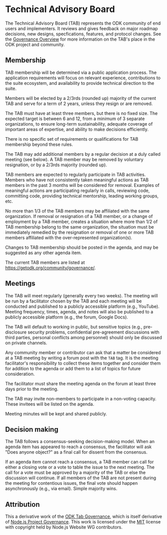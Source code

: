 # Technical Advisory Board

The Technical Advisory Board (TAB) represents the ODK community of end users and
implementers. It reviews and gives feedback on major roadmap decisions, new
designs, specfications, features, and protocol changes. See the
[Governance Overview](README.md) for more information on the TAB's place in the
ODK project and community.

## Membership

TAB membership will be determined via a public application process. The
application requirements will focus on relevant experience, contributions to the
suite ecosystem, and availability to provide technical direction to the suite.

Members will be elected by a 2/3rds (rounded up) majority of the current TAB and
serve for a term of 2 years, unless they resign or are removed.

The TAB must have at least three members, but there is no fixed size. The
expected target is between 6 and 12, from a minimum of 3 separate organizations,
to ensure long-term sustainability, adequate coverage of important areas of
expertise, and ability to make decisions efficiently.

There is no specific set of requirements or qualifications for TAB membership
beyond these rules.

The TAB may add additional members by a regular decision at a duly called
meeting (see below). A TAB member may be removed by voluntary resignation, or by
a 2/3rds majority (rounded up).

TAB members are expected to regularly participate in TAB activities. Members who
have not consistently taken meaningful actions as TAB members in the past 3
months will be considered for removal. Examples of meaningful actions are
participating regularly in calls, reviewing code, committing code, providing
technical mentorship, leading working groups, etc.

No more than 1/3 of the TAB members may be affiliated with the same
organization. If removal or resignation of a TAB member, or a change of
employment by a TAB member, creates a situation where more than 1/2 of TAB
membership belong to the same organization, the situation must be immediately
remedied by the resignation or removal of one or more TAB members affiliated
with the over-represented organization(s).

Changes to TAB membership should be posted in the agenda, and may be suggested
as any other agenda item.

The current TAB members are listed at https://getodk.org/community/governance/.

## Meetings

The TAB will meet regularly (generally every two weeks). The meeting will be run
by a facilitator chosen by the TAB and each meeting will be conducted and
published to a publicly accessible platform (e.g., YouTube). Meeting frequency,
times, agenda, and notes will also be published to a publicly accessible
platform (e.g., the forum, Google Docs).

The TAB will default to working in public, but sensitive topics (e.g.,
pre-disclosure security problems, confidential pre-agreement discussions with
third parties, personal conflicts among personnel) should only be discussed on
private channels.

Any community member or contributor can ask that a matter be considered at a TAB
meeting by writing a forum post with the `TAB` tag. It is the meeting
facilitator's responsibility to collect these items together and consider them
for addition to the agenda or add them to a list of topics for future
consideration.

The facilitator must share the meeting agenda on the forum at least three days
prior to the meeting.

The TAB may invite non-members to participate in a non-voting capacity. These
invitees will be listed on the agenda.

Meeting minutes will be kept and shared publicly.

## Decision making

The TAB follows a consensus-seeking decision-making model. When an agenda item
has appeared to reach a consensus, the facilitator will ask "Does anyone
object?" as a final call for dissent from the consensus.

If an agenda item cannot reach a consensus, a TAB member can call for either a
closing vote or a vote to table the issue to the next meeting. The call for a
vote must be approved by a majority of the TAB or else the discussion will
continue. If all members of the TAB are not present during the meeting for
contentious issues, the final vote should happen asynchronously (e.g., via
email). Simple majority wins.

## Attribution

This a derivative work of the
[ODK Tab Governance](https://github.com/getodk/governance/blob/master/TAB-GOVERNANCE.md),
which is itself derivative of
[Node.js Project Governance](https://raw.githubusercontent.com/nodejs/nodejs.org/0dd684cf21d278ba8aa178db0a20ebc6d587c58e/locale/en/about/governance.md).
This work is licensed under the [MIT](https://opensource.org/licenses/MIT)
license with copyright held by Node.js Website WG contributors.
